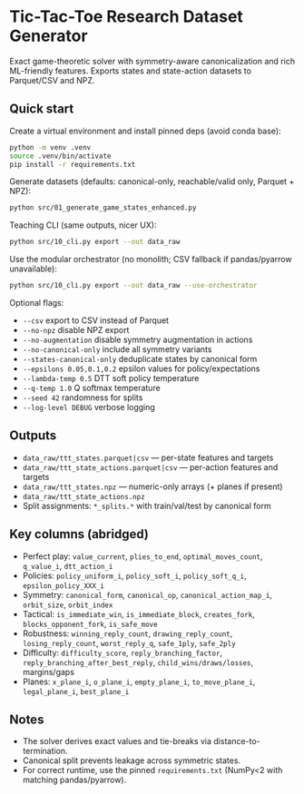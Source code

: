 # Tic-Tac-Toe Research Dataset Generator

Exact game-theoretic solver with symmetry-aware canonicalization and rich ML-friendly features. Exports states and state-action datasets to Parquet/CSV and NPZ.

## Quick start

Create a virtual environment and install pinned deps (avoid conda base):

```bash
python -m venv .venv
source .venv/bin/activate
pip install -r requirements.txt
```

Generate datasets (defaults: canonical-only, reachable/valid only, Parquet + NPZ):

```bash
python src/01_generate_game_states_enhanced.py
```

Teaching CLI (same outputs, nicer UX):

```bash
python src/10_cli.py export --out data_raw
```

Use the modular orchestrator (no monolith; CSV fallback if pandas/pyarrow unavailable):

```bash
python src/10_cli.py export --out data_raw --use-orchestrator
```

Optional flags:

- `--csv` export to CSV instead of Parquet
- `--no-npz` disable NPZ export
- `--no-augmentation` disable symmetry augmentation in actions
- `--no-canonical-only` include all symmetry variants
- `--states-canonical-only` deduplicate states by canonical form
- `--epsilons 0.05,0.1,0.2` epsilon values for policy/expectations
- `--lambda-temp 0.5` DTT soft policy temperature
- `--q-temp 1.0` Q softmax temperature
- `--seed 42` randomness for splits
- `--log-level DEBUG` verbose logging

## Outputs

- `data_raw/ttt_states.parquet|csv` — per-state features and targets
- `data_raw/ttt_state_actions.parquet|csv` — per-action features and targets
- `data_raw/ttt_states.npz` — numeric-only arrays (+ planes if present)
- `data_raw/ttt_state_actions.npz`
- Split assignments: `*_splits.*` with train/val/test by canonical form

## Key columns (abridged)

- Perfect play: `value_current`, `plies_to_end`, `optimal_moves_count`, `q_value_i`, `dtt_action_i`
- Policies: `policy_uniform_i`, `policy_soft_i`, `policy_soft_q_i`, `epsilon_policy_XXX_i`
- Symmetry: `canonical_form`, `canonical_op`, `canonical_action_map_i`, `orbit_size`, `orbit_index`
- Tactical: `is_immediate_win`, `is_immediate_block`, `creates_fork`, `blocks_opponent_fork`, `is_safe_move`
- Robustness: `winning_reply_count`, `drawing_reply_count`, `losing_reply_count`, `worst_reply_q`, `safe_1ply`, `safe_2ply`
- Difficulty: `difficulty_score`, `reply_branching_factor`, `reply_branching_after_best_reply`, `child_wins/draws/losses`, margins/gaps
- Planes: `x_plane_i`, `o_plane_i`, `empty_plane_i`, `to_move_plane_i`, `legal_plane_i`, `best_plane_i`

## Notes

- The solver derives exact values and tie-breaks via distance-to-termination.
- Canonical split prevents leakage across symmetric states.
- For correct runtime, use the pinned `requirements.txt` (NumPy<2 with matching pandas/pyarrow).
